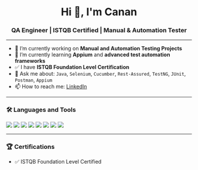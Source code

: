 <h1 align="center">Hi 👋, I'm Canan</h1>
<h3 align="center">QA Engineer | ISTQB Certified | Manual & Automation Tester</h3>

---

- 🔭 I’m currently working on **Manual and Automation Testing Projects**
- 🌱 I’m currently learning **Appium** and **advanced test automation frameworks**
- ✅ I have **ISTQB Foundation Level Certification**
- 💬 Ask me about: `Java`, `Selenium`, `Cucumber`, `Rest-Assured`, `TestNG`, `JUnit`, `Postman`, `Appium`
- 📫 How to reach me: [LinkedIn](https://www.linkedin.com/in/canan-ozgursoy-b66520ab/?locale=en_US )

---

### 🛠️ Languages and Tools
<p align="left">
  <img src="https://img.shields.io/badge/Java-ED8B00?style=for-the-badge&logo=java&logoColor=white"/>
  <img src="https://img.shields.io/badge/Selenium-43B02A?style=for-the-badge&logo=selenium&logoColor=white"/>
  <img src="https://img.shields.io/badge/Cucumber-23D96C?style=for-the-badge&logo=cucumber&logoColor=white"/>
  <img src="https://img.shields.io/badge/TestNG-FF6C37?style=for-the-badge&logo=testng&logoColor=white"/>
  <img src="https://img.shields.io/badge/JUnit-25A162?style=for-the-badge&logo=junit5&logoColor=white"/>
  <img src="https://img.shields.io/badge/Postman-FF6C37?style=for-the-badge&logo=postman&logoColor=white"/>
  <img src="https://img.shields.io/badge/Appium-7132C8?style=for-the-badge&logo=appium&logoColor=white"/>
  <img src="https://img.shields.io/badge/GitHub-181717?style=for-the-badge&logo=github&logoColor=white"/>
</p>

---

### 🏆 Certifications

- ✅ ISTQB Foundation Level Certified

